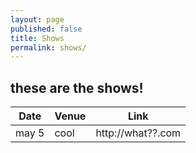 ```yaml
---
layout: page
published: false
title: Shows
permalink: shows/
---
```



## these are the shows!

Date 	| Venue | Link
---		| ---	| ---
may 5 	| cool | http://what??.com
